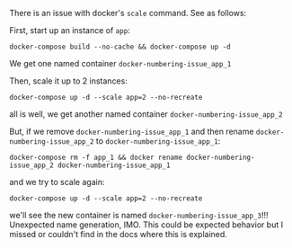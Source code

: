 There is an issue with docker's `scale` command. See as follows:

First, start up an instance of `app`:

```shell
docker-compose build --no-cache && docker-compose up -d
```

We get one named container `docker-numbering-issue_app_1`

Then, scale it up to 2 instances:

```shell
docker-compose up -d --scale app=2 --no-recreate
```

all is well, we get another named container `docker-numbering-issue_app_2`

But, if we remove `docker-numbering-issue_app_1` and then rename `docker-numbering-issue_app_2` to `docker-numbering-issue_app_1`:

```shell
docker-compose rm -f app_1 && docker rename docker-numbering-issue_app_2 docker-numbering-issue_app_1
```

and we try to scale again:

```shell
docker-compose up -d --scale app=2 --no-recreate
```

we'll see the new container is named `docker-numbering-issue_app_3`!!! Unexpected name generation, IMO. This could be expected behavior but I missed or couldn't find in the docs where this is explained.